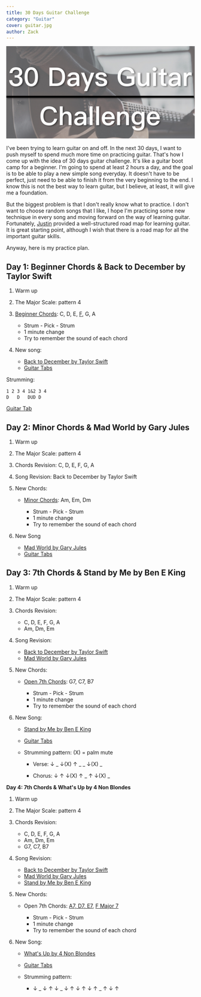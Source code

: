 ```yaml
---
title: 30 Days Guitar Challenge
category: "Guitar"
cover: guitar.jpg
author: Zack
---
```


![30 Days Guitar Challenge](guitar.jpg)

I've been trying to learn guitar on and off. In the next 30 days, I want to push myself to spend much more time on practicing guitar. That's how I come up with the idea of 30 days guitar challenge. It's like a guitar boot camp for a beginner. I'm going to spend at least 2 hours a day, and the goal is to be able to play a new simple song everyday. It doesn't have to be perfect, just need to be able to finish it from the very beginning to the end. I know this is not the best way to learn guitar, but I believe, at least, it will give me a foundation.

But the biggest problem is that I don't really know what to practice. I don't want to choose random songs that I like, I hope I'm practicing some new technique in every song and moving forward on the way of learning guitar. Fortunately, [Justin](https://www.justinguitar.com/site-map-and-lesson-structure) provided a well-structured road map for learning guitar. It is great starting point, although I wish that there is a road map for all the important guitar skills.

Anyway, here is my practice plan.

## Day 1: Beginner Chords & Back to December by Taylor Swift

1. Warm up

2. The Major Scale: pattern 4

3. [Beginner Chords](https://www.justinguitar.com/guitar-lessons/the-8-essential-beginner-chords-ch-110): C, D, E, [F](https://www.justinguitar.com/guitar-lessons/the-f-chord-ch-310), G, A

    * Strum - Pick - Strum
    * 1 minute change
    * Try to remember the sound of each chord

4. New song: 
    * [Back to December by Taylor Swift](https://www.justinguitar.com/songs/taylor-swift-back-to-december-chords-tabs-guitar-lesson-bs-406)
    * [Guitar Tabs](https://tabs.ultimate-guitar.com/tab/taylor_swift/back_to_december_chords_995361)

Strumming:
```
1 2 3 4 1&2 3 4
D   D   DUD D
```

[Guitar Tab](https://tabs.ultimate-guitar.com/tab/taylor_swift/back_to_december_chords_995361)


## Day 2: Minor Chords & Mad World by Gary Jules

1. Warm up

2. The Major Scale: pattern 4

3. Chords Revision: C, D, E, F, G, A

4. Song Revision: Back to December by Taylor Swift

5. New Chords:
    * [Minor Chords](https://www.justinguitar.com/guitar-lessons/the-8-essential-beginner-chords-ch-110): Am, Em, Dm

        * Strum - Pick - Strum
        * 1 minute change
        * Try to remember the sound of each chord

6. New Song
    * [Mad World by Gary Jules](https://tabs.ultimate-guitar.com/tab/gary_jules/mad_world_chords_97039)
    * [Guitar Tabs](https://tabs.ultimate-guitar.com/tab/gary_jules/mad_world_chords_97039)

## Day 3: 7th Chords & Stand by Me by Ben E King

1. Warm up

2. The Major Scale: pattern 4

3. Chords Revision: 
    * C, D, E, F, G, A
    * Am, Dm, Em

4. Song Revision: 
    * [Back to December by Taylor Swift](https://tabs.ultimate-guitar.com/tab/taylor_swift/back_to_december_chords_995361)
    * [Mad World by Gary Jules](https://tabs.ultimate-guitar.com/tab/gary_jules/mad_world_chords_97039)

5. New Chords:
    * [Open 7th Chords](https://www.justinguitar.com/guitar-lessons/open-7th-chords-ch-210): G7, C7, B7

        * Strum - Pick - Strum
        * 1 minute change
        * Try to remember the sound of each chord

6. New Song: 
    * [Stand by Me by Ben E King](https://www.justinguitar.com/songs/ben-e-king-stand-by-me-chords-tabs-guitar-lesson-bs-323)
    * [Guitar Tabs](https://tabs.ultimate-guitar.com/tab/ben_e_king/stand_by_me_chords_1724608)
    * Strumming pattern: (X) = palm mute

        * Verse: ↓ _ ↓(X) ↑ _ _ ↓(X) _

        * Chorus: ↓ ↑ ↓(X) ↑ _ ↑ ↓(X) _

**Day 4: 7th Chords & What's Up by 4 Non Blondes**

1. Warm up

2. The Major Scale: pattern 4

3. Chords Revision: 
    * C, D, E, F, G, A
    * Am, Dm, Em
    * G7, C7, B7

4. Song Revision: 
    * [Back to December by Taylor Swift](https://tabs.ultimate-guitar.com/tab/taylor_swift/back_to_december_chords_995361)
    * [Mad World by Gary Jules](https://tabs.ultimate-guitar.com/tab/gary_jules/mad_world_chords_97039)
    * [Stand by Me by Ben E King](https://tabs.ultimate-guitar.com/tab/ben_e_king/stand_by_me_chords_1724608)

5. New Chords:
    * Open 7th Chords: [A7, D7, E7](https://www.justinguitar.com/guitar-lessons/a7-d7-e7-chords-bc-151), [F Major 7](https://www.justinguitar.com/guitar-lessons/the-f-maj7-chord-bc-142)

        * Strum - Pick - Strum
        * 1 minute change
        * Try to remember the sound of each chord

6. New Song: 
    * [What's Up by 4 Non Blondes](https://www.justinguitar.com/songs/4-non-blondes-what-s-up-chords-tabs-guitar-lesson-bs-308)
    * [Guitar Tabs](https://tabs.ultimate-guitar.com/tab/4_non_blondes/whats_up_chords_349210)
    * Strumming pattern:

        * ↓ _ ↓ ↑ ↓ _ ↓ ↑ ↓ ↑ ↓ ↑ _ ↑ ↓ ↑
